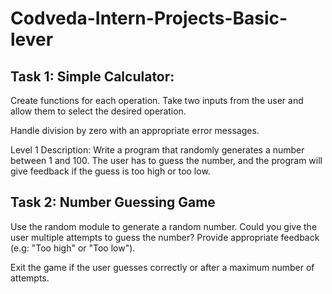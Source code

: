 # Codveda-Intern-Projects-Basic-lever


<h2>Task 1: Simple Calculator:</h2>

  Create functions for each operation.
  Take two inputs from the user and allow them to select
  the desired operation.
  
  Handle division by zero with an appropriate error
  messages.



Level 1
    Description: Write a program that randomly generates
    a number between 1 and 100. The user has to guess
    the number, and the program will give feedback if the
    guess is too high or too low.

<h2>Task 2: Number Guessing Game</h2>

  Use the random module to generate a random number.
  Could you give the user multiple attempts to guess the number?
  Provide appropriate feedback (e.g: "Too high" or "Too low").

  
  Exit the game if the user guesses correctly or after a
  maximum number of attempts.
